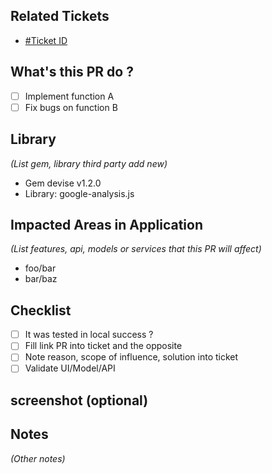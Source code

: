 ## Related Tickets

- [#Ticket ID](https://dev.framgia.com/redmine/issues/???)

## What's this PR do ?

- [ ] Implement function A
- [ ] Fix bugs on function B

## Library
*(List gem, library third party add new)*

- Gem devise v1.2.0
- Library: google-analysis.js

## Impacted Areas in Application
*(List features, api, models or services that this PR will affect)*

- foo/bar
- bar/baz

## Checklist

- [ ] It was tested in local success ?
- [ ] Fill link PR into ticket and the opposite
- [ ] Note reason, scope of influence, solution into ticket
- [ ] Validate UI/Model/API

## screenshot (optional)


## Notes
*(Other notes)*
